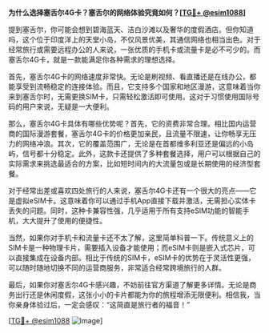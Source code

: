 **为什么选择塞舌尔4G卡？塞舌尔的网络体验究竟如何？[[TG💪+ @esim1088](https://t.me/s/esim1088)]**

提到塞舌尔，你可能会想到碧海蓝天、洁白沙滩以及奢华的度假酒店。但你知道吗，这个位于印度洋上的天堂小岛，不仅风景优美，其通信网络也相当出色。对于经常旅行或需要远程办公的人来说，一张优质的手机卡或流量卡是必不可少的。而塞舌尔4G卡，就是一款能满足你各种需求的理想选择。

首先，塞舌尔4G卡的网络速度非常快。无论是刷视频、看直播还是在线办公，都能享受到流畅稳定的连接体验。而且，它支持多个国家和地区漫游，这意味着当你来到塞舌尔时，无需更换SIM卡，只需轻松激活即可使用。这对于习惯使用国际号码的用户来说，无疑是一大便利。

那么，塞舌尔4G卡具体有哪些优势呢？首先，它的资费非常合理。相比国内运营商的国际漫游套餐，塞舌尔4G卡的价格更加亲民，且流量不限速，让你畅享无压力的网络冲浪。其次，它的覆盖范围广，无论是在首都维多利亚还是偏远的小岛屿，信号都十分稳定。此外，这款卡还提供了多种套餐选择，用户可以根据自己的实际需求来挑选最适合的方案，比如短时间内的大流量包或是长期使用的经济型套餐。

对于经常出差或喜欢四处旅行的人来说，塞舌尔4G卡还有一个很大的亮点——它是虚拟eSIM卡。这意味着你可以通过手机App直接下载并激活，无需担心实体卡丢失的问题。同时，这种卡兼容性强，几乎适用于所有支持eSIM功能的智能手机，大大提升了使用的便捷性。

当然，如果你对手机卡和流量卡还不太了解，这里简单科普一下。传统意义上的SIM卡是一种物理卡片，需要插入设备才能使用；而eSIM卡则是嵌入式芯片，可以直接集成在设备内部。相比于传统的SIM卡，eSIM卡的优势在于灵活性更强，可以随时随地切换不同的运营商服务，非常适合经常跨境旅行的人群。

最后，如果你对塞舌尔4G卡感兴趣，不妨前往官方渠道了解更多详情。无论是商务出行还是休闲度假，这张小小的卡片都能为你的旅程增添无限便利。相信我，当你亲身体验过后，一定会感叹：“这简直是旅行者的福音！”

[[TG💪+ @esim1088](https://t.me/s/esim1088) ![Image](https://i.postimg.cc/4NQfJmqS/Snipaste-2025-05-13-00-14-12.png)]